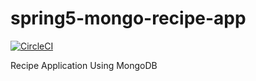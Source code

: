 # spring5-mongo-recipe-app
[![CircleCI](https://circleci.com/gh/davidpetro88/spring5-reactive-mongo-recipe-app.svg?style=svg)](https://circleci.com/gh/davidpetro88/spring5-reactive-mongo-recipe-app)

Recipe Application Using MongoDB